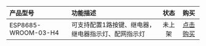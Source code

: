 

| 产品型号                   | 功能描述                 |状态               |购买                 |                          
| :------------------------ | :------------------------| :---------------: | :----------------: |
| ESP8685-WROOM-03-H4  |  可支持配置1路按键、继电器，继电器指示灯、配网指示灯   |        未上架        |   [点击购买]()   |
